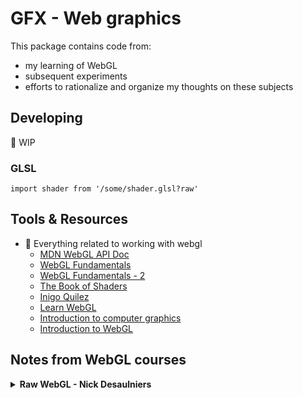 # GFX - Web graphics

This package contains code from:

- my learning of WebGL
- subsequent experiments
- efforts to rationalize and organize my thoughts on these subjects

## Developing

🚧 WIP

### GLSL

```
import shader from '/some/shader.glsl?raw'
```

## Tools & Resources

- 👾 Everything related to working with webgl
  - [MDN WebGL API Doc](https://developer.mozilla.org/en-US/docs/Web/API/WebGL_API)
  - [WebGL Fundamentals](https://webglfundamentals.org/)
  - [WebGL Fundamentals - 2](https://webgl2fundamentals.org/)
  - [The Book of Shaders](https://thebookofshaders.com/)
  - [Inigo Quilez](https://iquilezles.org/)
  - [Learn WebGL](https://learnwebgl.brown37.net/index.html)
  - [Introduction to computer graphics](https://math.hws.edu/graphicsbook/index.html)
  - [Introduction to WebGL](https://dev.opera.com/articles/introduction-to-webgl-part-1/)

## Notes from WebGL courses

<details>
<summary><b>Raw WebGL - Nick Desaulniers</b></summary>
<p>

**Src:** https://www.youtube.com/watch?v=H4c8t6myAWU

**Slides:** https://nickdesaulniers.github.io/RawWebGL/#/

A webGL app consists of three types of assets

- shaders
  - vertex
  - fragment
- buffers (arrays of moving data)
  - camera position
  - light position
  - color
  - generic data
- textures: bitmap mapped to a mesh=model
  - images
  - video

### Glossary

**Samples** (sampling = reduction of continuous signal to discrete signal)

- sound
- images = sampling (analog to digital)

**Fragment** pixel data generated during rasterisation process. It contains info on:

- color
- depth
- value
- texture coordinates
- ...

**Frame** Individual still image out of a moving picture, displayed during `displayAnimationFrame`

**Shading** Modeling 2D pixel information from 3D data

**Material** Description of how a surface reacts to light

**Shaders** Programs that come in pairs and that describe how pixels should display on any given frame by running massively in parallel in the GPU

- a vertex shader can feed into a fragment shader
- they can be mixed as long as the outputs of one match the inputs of the other
- apparently the are like Mr Potato head:- I can re-use shaders that i wrote before and mix them with other shaders
- Vertex shaders : run once for every vertex
- Fragment shader: run once for every fragment, color values are interpolated between fragments

## Field of View

Viewing space in the shape of a Frustum beyond which objects get culled=dropped

Clipping planes of a Frustum:

- near clipping plane
- far clipping plane
- top clipping plane
- bottom clipping plane
- right clipping plane
- left clipping plane

## Coordinate systems

### Canvas 3D

A `2*2*2` cube:

- x=[-1, 1]
- y=[-1, 1]
- z=[-1, 1]

Anything drawn outside the coordinate system gets culled

Physical representation of origin:

- right hand:
  - index up = +y
  - thumb out = +x
  - middle in = +z

### Textures

`st` or `uv`

Same coordinate system as Canvas 3D, without the `z`.

- [1, 1] = top right corner

BUT: bitmaps store vertical data in reverse: we need to flip the `y` coordinates data to use it

### GLSL Types

Uniforms and Attributes are shader inputs

#### Uniforms

- inputs for vertex & fragment shaders
- same for all vertices & fragments

#### Attributes

- inputs for vertex shaders
- unique per vertex

#### Varyings

- Communication channel between shaders: vertex shader feeds into fragment shader:
  - vertex output
  - fragment input

### Running a program

1. Get WebGL context from a canvas
1. Clear the canvas
1. [...write shaders]
   1. vertex shaders
      - objective = assign values to `gl_Position`
      - optional objective = assign values to `gl_PointSize` (if we are drawing points)
   1. fragment shaders
      - must specify resolution of floating point math (targets mobile device support - not best webgl support (?))
      - objective = assign values to uniform `gl_FragColor`
1. Grab shaders: compile shaders into a program
   - write a helper function to compile (will re-use)

## Perspective

1. **Model matrix** matrix of transformations of model relative to its original coordinates (scale, rotation, translation)
1. **View matrix** describes position of the viewer, where the viewer is looking and direction of where "up" is located
1. **Projection matrix** Describes the viewing angle, aspect ratio and near and far clipping planes of viewing frustum: points farther away get smaller

## Drawing modes

`gl.drawArrays(mode, start, numVertices)` can take:

- `gl.POINTS`
- `gl.LINES`
- `gl.LINE_STRIP`
- `gl.LINE_LOOP`
- `gl.TRIANGLES`
- `gl.TRIANGLE_STRIP`
- `gl.TRIANGLE_FAN`

</p></details>
